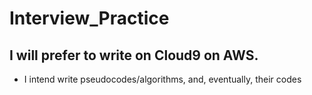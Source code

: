 # Interview_Practice
## I will prefer to write on Cloud9 on AWS.

- I intend write pseudocodes/algorithms, and, eventually, their codes
